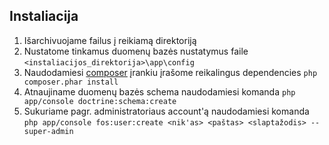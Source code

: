Instaliacija
----------------------------------
1. Išarchivuojame failus į reikiamą direktoriją
1. Nustatome tinkamus duomenų bazės nustatymus faile
`<instaliacijos_direktorija>\app\config`
1. Naudodamiesi [composer](https://github.com/composer/composer) įrankiu įrašome reikalingus dependencies
`php composer.phar install`
1. Atnaujiname duomenų bazės schema naudodamiesi komanda
`php app/console doctrine:schema:create`
1. Sukuriame pagr. administratoriaus account'ą naudodamiesi komanda
`php app/console fos:user:create <nik'as> <paštas> <slaptažodis> --super-admin`
